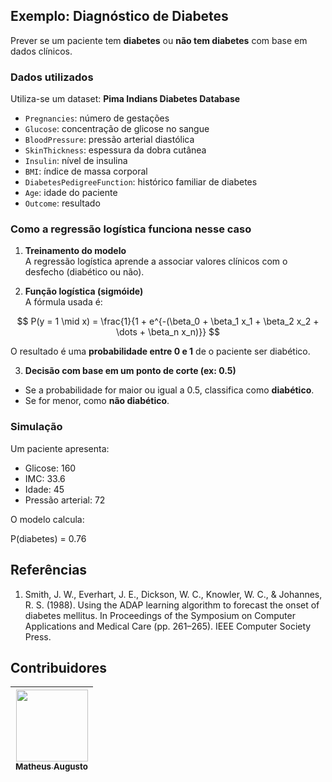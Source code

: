 ## Exemplo: Diagnóstico de Diabetes

Prever se um paciente tem **diabetes** ou **não tem diabetes** com base em dados clínicos.

### Dados utilizados

Utiliza-se um dataset: **Pima Indians Diabetes Database** 

- `Pregnancies`: número de gestações
- `Glucose`: concentração de glicose no sangue
- `BloodPressure`: pressão arterial diastólica
- `SkinThickness`: espessura da dobra cutânea
- `Insulin`: nível de insulina
- `BMI`: índice de massa corporal
- `DiabetesPedigreeFunction`: histórico familiar de diabetes
- `Age`: idade do paciente
- `Outcome`: resultado

### Como a regressão logística funciona nesse caso

1. **Treinamento do modelo**  
   A regressão logística aprende a associar valores clínicos com o desfecho (diabético ou não).

2. **Função logística (sigmóide)**  
   A fórmula usada é:

$$
P(y = 1 \mid x) = \frac{1}{1 + e^{-(\beta_0 + \beta_1 x_1 + \beta_2 x_2 + \dots + \beta_n x_n)}}
$$


O resultado é uma **probabilidade entre 0 e 1** de o paciente ser diabético.

3. **Decisão com base em um ponto de corte (ex: 0.5)**  
- Se a probabilidade for maior ou igual a 0.5, classifica como **diabético**.
- Se for menor, como **não diabético**.

### Simulação 

Um paciente apresenta:
- Glicose: 160
- IMC: 33.6
- Idade: 45
- Pressão arterial: 72

O modelo calcula:

P(diabetes) = 0.76

## Referências

1. Smith, J. W., Everhart, J. E., Dickson, W. C., Knowler, W. C., & Johannes, R. S. (1988). Using the ADAP learning algorithm to forecast the onset of diabetes mellitus. In Proceedings of the Symposium on Computer Applications and Medical Care (pp. 261–265). IEEE Computer Society Press.

## Contribuidores
| [<img loading="lazy" src="https://avatars.githubusercontent.com/u/109712126?v=4" width=115><br><sub>Matheus Augusto</sub>](https://github.com/matoncoffee) | 
| :---: | 
